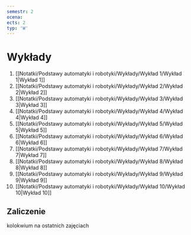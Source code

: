 ```yaml
---
semestr: 2
ocena: 
ects: 2
typ: 'W'
---
```


# Wykłady
1. [[Notatki/Podstawy automatyki i robotyki/Wykłady/Wykład 1/Wykład 1|Wykład 1]]
2. [[Notatki/Podstawy automatyki i robotyki/Wykłady/Wykład 2/Wykład 2|Wykład 2]]
3. [[Notatki/Podstawy automatyki i robotyki/Wykłady/Wykład 3/Wykład 3|Wykład 3]]
4. [[Notatki/Podstawy automatyki i robotyki/Wykłady/Wykład 4/Wykład 4|Wykład 4]]
5. [[Notatki/Podstawy automatyki i robotyki/Wykłady/Wykład 5/Wykład 5|Wykład 5]]
6. [[Notatki/Podstawy automatyki i robotyki/Wykłady/Wykład 6/Wykład 6|Wykład 6]]
7. [[Notatki/Podstawy automatyki i robotyki/Wykłady/Wykład 7/Wykład 7|Wykład 7]]
8. [[Notatki/Podstawy automatyki i robotyki/Wykłady/Wykład 8/Wykład 8|Wykład 8]]
9. [[Notatki/Podstawy automatyki i robotyki/Wykłady/Wykład 9/Wykład 9|Wykład 9]]
10. [[Notatki/Podstawy automatyki i robotyki/Wykłady/Wykład 10/Wykład 10|Wykład 10]]

## Zaliczenie

kolokwium na ostatnich zajęciach
